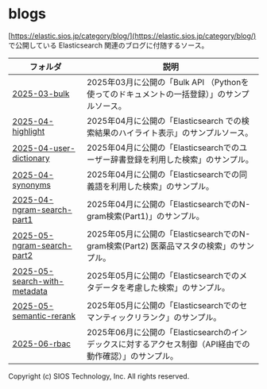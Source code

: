 # blogs

[https://elastic.sios.jp/category/blog/](https://elastic.sios.jp/category/blog/) で公開している Elasticsearch 関連のブログに付随するソース。

| フォルダ | 説明 |
|---|---|
| [2025-03-bulk](2025-03-bulk/) | 2025年03月に公開の「Bulk API （Pythonを使ってのドキュメントの一括登録）」のサンプルソース。 |
| [2025-04-highlight](2025-04-highlight/) | 2025年04月に公開の「Elasticsearch での検索結果のハイライト表示」のサンプルソース。 |
| [2025-04-user-dictionary](2025-04-user-dictionary/) | 2025年04月に公開の「Elasticsearchでのユーザー辞書登録を利用した検索」のサンプル。 |
| [2025-04-synonyms](2025-04-synonyms/) | 2025年04月に公開の「Elasticsearchでの同義語を利用した検索」のサンプル。 |
| [2025-04-ngram-search-part1](2025-04-ngram-search-part1/) | 2025年04月に公開の「ElasticsearchでのN-gram検索(Part1)」のサンプル。 |
| [2025-05-ngram-search-part2](2025-05-ngram-search-part2/) | 2025年05月に公開の「ElasticsearchでのN-gram検索(Part2) 医薬品マスタの検索」のサンプル。 |
| [2025-05-search-with-metadata](2025-05-search-with-metadata/) | 2025年05月に公開の「Elasticsearchでのメタデータを考慮した検索」のサンプル。 |
| [2025-05-semantic-rerank](2025-05-semantic-rerank/) | 2025年05月に公開の「Elasticsearchでのセマンティックリランク」のサンプル。 |
| [2025-06-rbac](2025-05-rbac/) | 2025年06月に公開の「Elasticsearchのインデックスに対するアクセス制御（API経由での動作確認）」のサンプル。 |

Copyright (c) SIOS Technology, Inc. All rights reserved.

